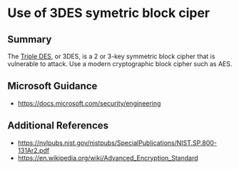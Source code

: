# Use of 3DES symetric block ciper

## Summary

The [Triple DES](https://en.wikipedia.org/wiki/Triple_DES), or 3DES, is a 2 or 3-key symmetric 
block cipher that is vulnerable to attack.  Use a modern cryptographic block cipher such as AES.

## Microsoft Guidance

* https://docs.microsoft.com/security/engineering

## Additional References

* https://nvlpubs.nist.gov/nistpubs/SpecialPublications/NIST.SP.800-131Ar2.pdf
* https://en.wikipedia.org/wiki/Advanced_Encryption_Standard

